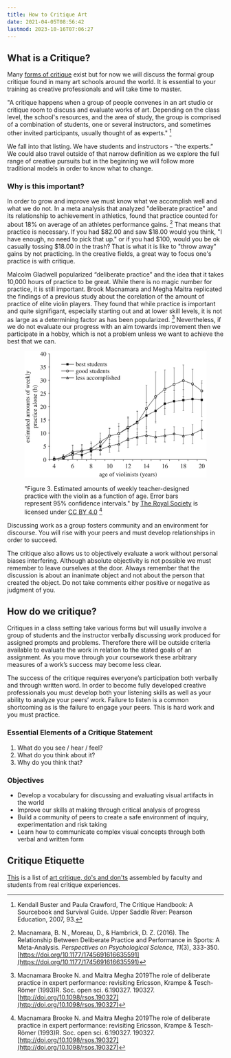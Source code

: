 ```yaml
---
title: How to Critique Art
date: 2021-04-05T08:56:42
lastmod: 2023-10-16T07:06:27
---
```


## What is a Critique?

Many [forms of critique](critique-methods.md) exist but for now we will discuss the formal group critique found in many art schools around the world. It is essential to your training as creative professionals and will take time to master.

"A critique happens when a group of people convenes in an art studio or critique room to discuss and evaluate works of art. Depending on the class level, the school's resources, and the area of study, the group is comprised of a combination of students, one or several instructors, and sometimes other invited participants, usually thought of as experts." [^1]

We fall into that listing. We have students and instructors - “the experts.” We could also travel outside of that narrow definition as we explore the full range of creative pursuits but in the beginning we will follow more traditional models in order to know what to change.

### Why is this important?

In order to grow and improve we must know what we accomplish well and what we do not. In a meta analysis that analyzed "deliberate practice" and its relationship to achievement in athletics, found that practice counted for about 18% on average of an athletes performance gains. [^2] That means that practice is necessary. If you had $82.00 and saw $18.00 would you think, "I have enough, no need to pick that up." or if you had $100, would you be ok casually tossing $18.00 in the trash? That is what it is like to "throw away" gains by not practicing. In the creative fields, a great way to focus one's practice is with critique.

Malcolm Gladwell popularized “deliberate practice” and the idea that it takes 10,000 hours of practice to be great. While there is no magic number for practice, it is still important. Brook Macnamara and Megha Maitra replicated the findings of a previous study about the corelation of the amount of practice of elite violin players. They found that while practice is important and quite signifigant, especially starting out and at lower skill levels, it is not as large as a determining factor as has been popularized. [^3] Nevertheless, if we do not evaluate our progress with an aim towards improvement then we participate in a hobby, which is not a problem unless we want to achieve the best that we can.

<figure>

[![Ammounts of Weekly Practice of Violinists](./attachments/2019-violin-practice-levels-from-study.jpg)](./attachments/2019-violin-practice-levels-from-study.jpg)

<figcaption>

"Figure 3. Estimated amounts of weekly teacher-designed practice with the violin as a function of age. Error bars represent 95% confidence intervals." by [The Royal Society](http://royalsocietypublishing.org/) is licensed under [CC BY 4.0](https://creativecommons.org/licenses/by/4.0/) [^3]

</figcaption>

</figure>

Discussing work as a group fosters community and an environment for discourse. You will rise with your peers and must develop relationships in order to succeed.

The critique also allows us to objectively evaluate a work without personal biases interfering. Although absolute objectivity is not possible we must remember to leave ourselves at the door. Always remember that the discussion is about an inanimate object and not about the person that created the object. Do not take comments either positive or negative as judgment of you.

## How do we critique?

Critiques in a class setting take various forms but will usually involve a group of students and the instructor verbally discussing work produced for assigned prompts and problems. Therefore there will be outside criteria available to evaluate the work in relation to the stated goals of an assignment. As you move through your coursework these arbitrary measures of a work’s success may become less clear.

The success of the critique requires everyone’s participation both verbally and through written word. In order to become fully developed creative professionals you must develop both your listening skills as well as your ability to analyze your peers’ work. Failure to listen is a common shortcoming as is the failure to engage your peers. This is hard work and you must practice.

### Essential Elements of a Critique Statement

1. What do you see / hear / feel?
2. What do you think about it?
3. Why do you think that?

### Objectives

- Develop a vocabulary for discussing and evaluating visual artifacts in the world
- Improve our skills at making through critical analysis of progress
- Build a community of peers to create a safe environment of inquiry, experimentation and risk taking
- Learn how to communicate complex visual concepts through both verbal and written form

## Critique Etiquette

[This](./art-school-critique-no-nos.md) is a list of [art critique, do's and don'ts](./art-school-critique-no-nos.md) assembled by faculty and students from real critique experiences.

[^1]: Kendall Buster and Paula Crawford, The Critique Handbook: A Sourcebook and Survival Guide. Upper Saddle River: Pearson Education, 2007, 93.
[^2]: Macnamara, B. N., Moreau, D., & Hambrick, D. Z. (2016). The Relationship Between Deliberate Practice and Performance in Sports: A Meta-Analysis. _Perspectives on Psychological Science, 11_(3), 333-350. [https://doi.org/10.1177/1745691616635591](https://doi.org/10.1177/1745691616635591)
[^3]: Macnamara Brooke N. and Maitra Megha 2019The role of deliberate practice in expert performance: revisiting Ericsson, Krampe & Tesch-Römer (1993)R. Soc. open sci. 6.190327. 190327. [http://doi.org/10.1098/rsos.190327](http://doi.org/10.1098/rsos.190327)
